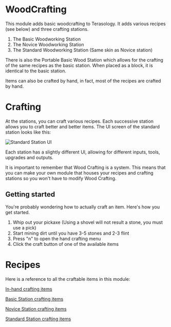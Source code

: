 # WoodCrafting
This module adds basic woodcrafting to Terasology. It adds various recipes (see below) and three crafting stations.

1. The Basic Woodworking Station
2. The Novice Woodworking Station
3. The Standard Woodworking Station (Same skin as Novice station)

There is also the Portable Basic Wood Station which allows for the crafting of the same recipes as the basic station. When placed as a block, it is identical to the basic station.

Items can also be crafted by hand, in fact, most of the recipes are crafted by hand.

# Crafting
At the stations, you can craft various recipes. Each successive station allows you to craft better and better items. The UI screen of the standard station looks like this:

![Standard Station UI](https://github.com/Steampunkery/WoodCrafting/blob/master/assets/textures/StandardWoodworking.png)

Each station has a slightly different UI, allowing for different inputs, tools, upgrades and outputs.

It is important to remember that Wood Crafting is a system. This means that you can make your own module that houses your recipes and crafting stations so you won't have to modify Wood Crafting.

## Getting started
You're probably wondering how to actually craft an item. Here's how you get started.

1. Whip out your pickaxe (Using a shovel will not result a stone, you must use a pick)
2. Start mining dirt until you have 3-5 stones and 2-3 flint
3. Press "n" to open the hand crafting menu
4. Click the craft button of one of the available items

# Recipes
Here is a reference to all the craftable items in this module:

[In-hand crafting items](https://github.com/Terasology/WoodCrafting/tree/master/assets/prefabs/recipe/hand)

[Basic Station crafting items](https://github.com/Terasology/WoodCrafting/tree/master/assets/prefabs/recipe/wood/basic)

[Novice Station crafting items](https://github.com/Terasology/WoodCrafting/tree/master/assets/prefabs/recipe/wood/novice)

[Standard Station crafting items](https://github.com/Terasology/WoodCrafting/tree/master/assets/prefabs/recipe/wood/standard)
